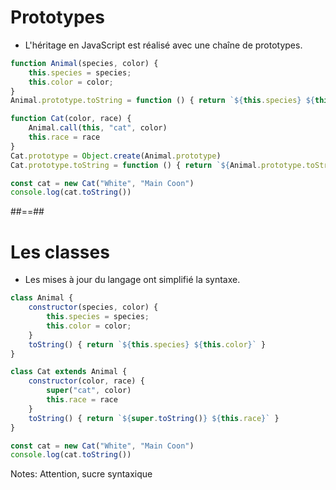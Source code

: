 <!-- .slide: class="with-code" -->
# Prototypes

* L'héritage en JavaScript est réalisé avec une chaîne de prototypes.

```javascript
function Animal(species, color) {
    this.species = species;
    this.color = color;
}
Animal.prototype.toString = function () { return `${this.species} ${this.color}` }

function Cat(color, race) {
    Animal.call(this, "cat", color)
    this.race = race
}
Cat.prototype = Object.create(Animal.prototype)
Cat.prototype.toString = function () { return `${Animal.prototype.toString.call(this)} ${this.race}` }

const cat = new Cat("White", "Main Coon")
console.log(cat.toString())
```

##==##

<!-- .slide: class="with-code" -->
# Les classes

* Les mises à jour du langage ont simplifié la syntaxe.

```javascript
class Animal {
    constructor(species, color) {
        this.species = species;
        this.color = color;
    }
    toString() { return `${this.species} ${this.color}` }
}

class Cat extends Animal {
    constructor(color, race) {
        super("cat", color)
        this.race = race
    }
    toString() { return `${super.toString()} ${this.race}` }
}

const cat = new Cat("White", "Main Coon")
console.log(cat.toString())
```

Notes:
Attention, sucre syntaxique